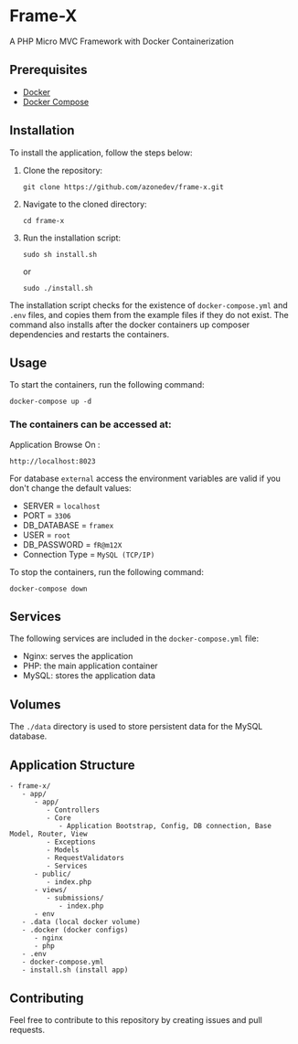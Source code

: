 # Frame-X

A PHP Micro MVC Framework with Docker Containerization

## Prerequisites

- [Docker](https://www.digitalocean.com/community/tutorials/how-to-install-and-use-docker-compose-on-ubuntu-20-04)
- [Docker Compose](https://www.digitalocean.com/community/tutorials/how-to-install-and-use-docker-compose-on-ubuntu-20-04)

## Installation

To install the application, follow the steps below:

1. Clone the repository:

   ```
   git clone https://github.com/azonedev/frame-x.git
   ```

2. Navigate to the cloned directory:

   ```
   cd frame-x
   ```

3. Run the installation script:

   ```
   sudo sh install.sh
   ```
   or
   ```
   sudo ./install.sh
   ```

The installation script checks for the existence of `docker-compose.yml` and `.env` files, and copies them from the example files if they do not exist. The command also installs after the docker containers up composer dependencies and restarts the containers.

## Usage

To start the containers, run the following command:

```
docker-compose up -d
```

### The containers can be accessed at:

Application Browse On : 
```
http://localhost:8023
```

For database `external` access the environment variables are valid if you don't change the default values:
  - SERVER = `localhost`
  - PORT = `3306`
  - DB_DATABASE = `framex`
  - USER = `root`
  - DB_PASSWORD = `fR@m12X`
  - Connection Type = `MySQL (TCP/IP)`

To stop the containers, run the following command:

```
docker-compose down
```

## Services

The following services are included in the `docker-compose.yml` file:

- Nginx: serves the  application
- PHP: the main application container
- MySQL: stores the application data

## Volumes

The `./data` directory is used to store persistent data for the MySQL database.

## Application Structure
```
- frame-x/
   - app/
      - app/
         - Controllers
         - Core
            - Application Bootstrap, Config, DB connection, Base Model, Router, View
         - Exceptions
         - Models
         - RequestValidators
         - Services
      - public/
         - index.php
      - views/
         - submissions/
            - index.php
      - env
   - .data (local docker volume)
   - .docker (docker configs)
      - nginx
      - php
   - .env
   - docker-compose.yml
   - install.sh (install app)
```
## Contributing

Feel free to contribute to this repository by creating issues and pull requests.

